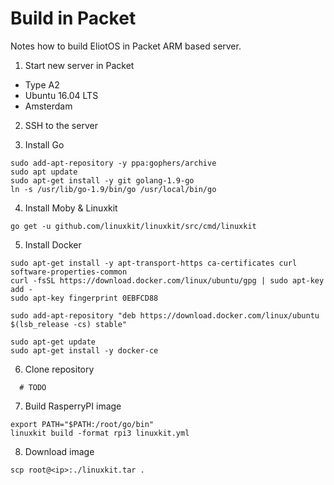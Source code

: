 # Build in Packet
Notes how to build EliotOS in Packet ARM based server.

1. Start new server in Packet
- Type A2
- Ubuntu 16.04 LTS
- Amsterdam

2. SSH to the server

3. Install Go
```shell
sudo add-apt-repository -y ppa:gophers/archive
sudo apt update
sudo apt-get install -y git golang-1.9-go
ln -s /usr/lib/go-1.9/bin/go /usr/local/bin/go
```

4. Install Moby & Linuxkit
```shell
go get -u github.com/linuxkit/linuxkit/src/cmd/linuxkit
```

5. Install Docker
```shell
sudo apt-get install -y apt-transport-https ca-certificates curl software-properties-common
curl -fsSL https://download.docker.com/linux/ubuntu/gpg | sudo apt-key add -
sudo apt-key fingerprint 0EBFCD88

sudo add-apt-repository "deb https://download.docker.com/linux/ubuntu $(lsb_release -cs) stable"

sudo apt-get update
sudo apt-get install -y docker-ce
```

6. Clone repository
```shell
  # TODO
```

7. Build RasperryPI image
```shell
export PATH="$PATH:/root/go/bin"
linuxkit build -format rpi3 linuxkit.yml
```

8. Download image

```shell
scp root@<ip>:./linuxkit.tar .
```